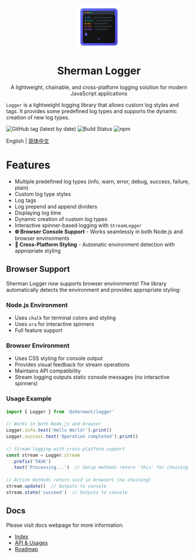 <div align="center">
  <img src="logo.svg" alt="Sherman Logger" width="120" height="120">
  
  # Sherman Logger

  A lightweight, chainable, and cross-platform logging solution for modern JavaScript applications
</div>

`Logger` is a lightweight logging library that allows custom log styles and tags. It provides some predefined log types
and supports the dynamic creation of new log types.

![GitHub tag (latest by date)](https://img.shields.io/github/v/tag/ShermanTsang/Logger-TypeScript?label=version)
![Build Status](https://github.com/ShermanTsang/Logger-TypeScript/actions/workflows/npm-publish.yml/badge.svg)
![npm](https://img.shields.io/npm/dt/@shermant/logger)

English | [简体中文](./README.zh-CN.md)

# Features

- Multiple predefined log types (info, warn, error, debug, success, failure, plain)
- Custom log type styles
- Log tags
- Log prepend and append dividers
- Displaying log time
- Dynamic creation of custom log types
- Interactive spinner-based logging with `StreamLogger`
- **🌐 Browser Console Support** - Works seamlessly in both Node.js and browser environments
- **🎨 Cross-Platform Styling** - Automatic environment detection with appropriate styling

## Browser Support

Sherman Logger now supports browser environments! The library automatically detects the environment and provides appropriate styling:

### Node.js Environment

- Uses `chalk` for terminal colors and styling
- Uses `ora` for interactive spinners
- Full feature support

### Browser Environment

- Uses CSS styling for console output
- Provides visual feedback for stream operations
- Maintains API compatibility
- Stream logging outputs static console messages (no interactive spinners)

### Usage Example

```javascript
import { Logger } from '@shermant/logger'

// Works in both Node.js and browser
Logger.info.text('Hello World!').print()
Logger.success.text('Operation completed').print()

// Stream logging with cross-platform support
const stream = Logger.stream
  .prefix('TASK')
  .text('Processing...')  // Setup methods return 'this' for chaining

// Action methods return void in browsers (no chaining)
stream.update()  // Outputs to console
stream.state('succeed')  // Outputs to console
```

## Docs

Please visit docs webpage for more information.

- [Index](https://shermantsang.github.io/x-logger)
- [API & Usages](https://shermantsang.github.io/x-logger/basic.html)
- [Roadmap](https://shermantsang.github.io/x-logger/roadmap.html)
